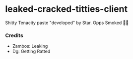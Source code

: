 # leaked-cracked-titties-client
Shitty Tenacity paste "developed" by Star. Opps Smoked 🚬🔥

### Credits
- Zambos: Leaking
- Dg: Getting Ratted
